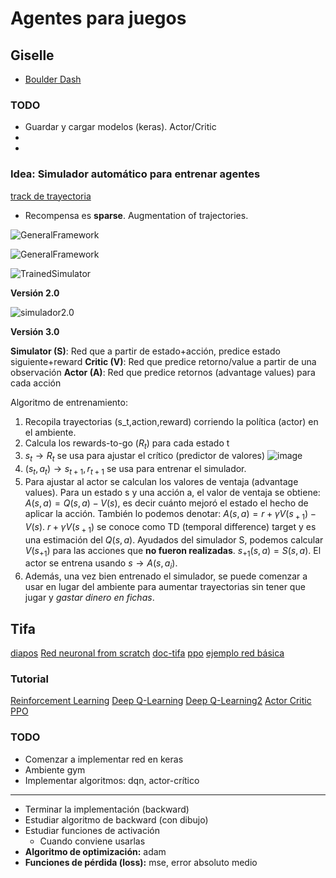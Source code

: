 # Agentes para juegos

## Giselle

- [Boulder Dash](https://www.boulder-dash.com/boulder-dash-online-game/)

### TODO

- Guardar y cargar modelos (keras). Actor/Critic
- 
- 


### Idea: Simulador automático para entrenar agentes

[track de trayectoria](https://github.com/deepankarkotnala/Object-trajectory-tracking-OpenCV)

- Recompensa es **sparse**. Augmentation of trajectories.

![GeneralFramework](https://i.imgur.com/byclaVc.png)

![GeneralFramework](https://i.imgur.com/YVsLgZf.png)

![TrainedSimulator](https://i.imgur.com/LLd7NTS.png)

**Versión 2.0**

![simulador2.0](https://i.imgur.com/N9IUB0m.png)


**Versión 3.0**

**Simulator (S)**: Red que a partir de estado+acción, predice estado siguiente+reward
**Critic (V)**: Red que predice retorno/value a partir de una observación
**Actor (A)**: Red que predice retornos (advantage values) para cada acción

Algoritmo de entrenamiento:

1. Recopila trayectorias (s_t,action,reward) corriendo la política (actor) en el ambiente.
2. Calcula los rewards-to-go ($R_t$) para cada estado t
3. $s_t \rightarrow R_{t}$ se usa para ajustar el crítico (predictor de valores)
![image](https://i.imgur.com/BZdScFy.png)
5. $(s_t, a_t) \rightarrow s_{t+1},r_{t+1}$ se usa para entrenar el simulador.
6. Para ajustar al actor se calculan los valores de ventaja (advantage values). Para un estado s y una acción a, el valor de ventaja se obtiene:
$A(s,a)  = Q(s,a) - V(s)$, es decir cuánto mejoró el estado el hecho de aplicar la acción.
También lo podemos denotar: $A(s,a)=r+\gamma V(s_{​+1} )−V(s)$.
$r+\gamma V(s_{​+1})$ se conoce como TD (temporal difference) target y es una estimación del $Q(s,a)$.
Ayudados del simulador S, podemos calcular $V(s_{+1})$ para las acciones que **no fueron realizadas**. $s_{+1}(s,a) =S(s,a)$.
El actor se entrena usando $s \rightarrow A(s,a_i)$.
7. Además, una vez bien entrenado el simulador, se puede comenzar a usar en lugar del ambiente para aumentar trayectorias sin tener que jugar y *gastar dinero en fichas*.


## Tifa

[diapos](https://docs.google.com/presentation/d/1ra5IoLmwwnK9jTnuz7_BbRMeBPZpv5epmtEhe9S5nb8/edit#slide=id.p)
[Red neuronal from scratch](https://machinelearningmastery.com/implement-backpropagation-algorithm-scratch-python/)
[doc-tifa](https://docs.google.com/document/d/1jdXJ1CsSC8C8bL685cekD8fC06I-Q1YpVABQ6YBcDzQ/edit#heading=h.oxpxc9pk337l)
[ppo](https://keras.io/examples/rl/ppo_cartpole/)
[ejemplo red básica](https://colab.research.google.com/drive/1KYZnwVrdcEEd5dsFew5KbyZ_DPXeoGGv?usp=sharing#scrollTo=witAIKqinkOX)


### Tutorial

[Reinforcement Learning](https://theaisummer.com/Reinforcement_learning/)
[Deep Q-Learning](https://theaisummer.com/Deep_Q_Learning/)
[Deep Q-Learning2](https://theaisummer.com/Taking_Deep_Q_Networks_a_step_further/)
[Actor Critic](https://theaisummer.com/Actor_critics/)
[PPO](https://theaisummer.com/TRPO_PPO/)

### TODO

- Comenzar a implementar red en keras
- Ambiente gym
- Implementar algoritmos: dqn, actor-crítico

---

- Terminar la implementación (backward)
- Estudiar algoritmo de backward (con dibujo)
- Estudiar funciones de activación
	- Cuando conviene usarlas
- **Algoritmo de optimización:** adam
- **Funciones de pérdida (loss):** mse, error absoluto medio








<!--stackedit_data:
eyJoaXN0b3J5IjpbODI2NjYwOTkyLC01ODA1NjAyOTMsNzU3Nj
E3MTcsLTYxNTQ5NjQ2MiwyMDM0MDkyODI1LDE2NzM4MjQwODcs
MTg0ODU5OTM1NSwxNjEwNzkyODEwLC0xMDQwMTI0OTQzLDEwMj
kxNzY3MzksLTM4NjgyNjUxOCwxMDAxMTE2OTU1LC01MzMxNTk5
MTAsMTAxNzQ1MjMxLC0xNDIyNDY2MTIwLDEyODQ3MjI4NjYsLT
gzMTU3NDEyMiwtNDQ4Njg4MjkwLDIwNzA2Njg1MTEsLTcwNTQ2
MzgzXX0=
-->